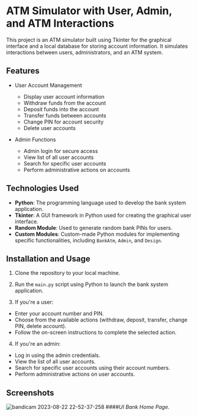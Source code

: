 # ATM Simulator with User, Admin, and ATM Interactions

This project is an ATM simulator built using Tkinter for the graphical interface and a local database for storing account information. It simulates interactions between users, administrators, and an ATM system.

## Features

- User Account Management
  - Display user account information
  - Withdraw funds from the account
  - Deposit funds into the account
  - Transfer funds between accounts
  - Change PIN for account security
  - Delete user accounts

- Admin Functions
  - Admin login for secure access
  - View list of all user accounts
  - Search for specific user accounts
  - Perform administrative actions on accounts

## Technologies Used

- **Python**: The programming language used to develop the bank system application.
- **Tkinter**: A GUI framework in Python used for creating the graphical user interface.
- **Random Module**: Used to generate random bank PINs for users.
- **Custom Modules**: Custom-made Python modules for implementing specific functionalities, including `BankAtm`, `Admin`, and `Design`.

## Installation and Usage

1. Clone the repository to your local machine.

2. Run the `main.py` script using Python to launch the bank system application.

3. If you're a user:
- Enter your account number and PIN.
- Choose from the available actions (withdraw, deposit, transfer, change PIN, delete account).
- Follow the on-screen instructions to complete the selected action.

4. If you're an admin:
- Log in using the admin credentials.
- View the list of all user accounts.
- Search for specific user accounts using their account numbers.
- Perform administrative actions on user accounts.

## Screenshots
![bandicam 2023-08-22 22-52-37-258](https://github.com/SearingShot/ATM_Simulator/assets/121299642/9f652d1b-afcf-418c-8bcd-6c4ab938e190)
####*UI Bank Home Page.*


